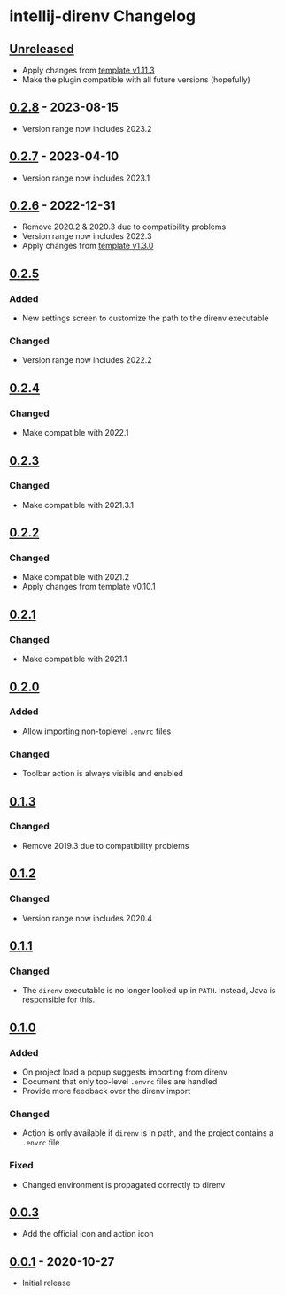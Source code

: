 <!-- Keep a Changelog guide -> https://keepachangelog.com -->

# intellij-direnv Changelog

## [Unreleased]
- Apply changes from [template v1.11.3](https://github.com/JetBrains/intellij-platform-plugin-template/releases/tag/v1.11.3)
- Make the plugin compatible with all future versions (hopefully)

## [0.2.8] - 2023-08-15
- Version range now includes 2023.2

## [0.2.7] - 2023-04-10
- Version range now includes 2023.1

## [0.2.6] - 2022-12-31
- Remove 2020.2 & 2020.3 due to compatibility problems
- Version range now includes 2022.3
- Apply changes from [template v1.3.0](https://github.com/JetBrains/intellij-platform-plugin-template/releases/tag/v1.3.0)

## [0.2.5]

### Added
- New settings screen to customize the path to the direnv executable

### Changed
- Version range now includes 2022.2

## [0.2.4]

### Changed
- Make compatible with 2022.1

## [0.2.3]

### Changed
- Make compatible with 2021.3.1

## [0.2.2]

### Changed
- Make compatible with 2021.2
- Apply changes from template v0.10.1

## [0.2.1]

### Changed
- Make compatible with 2021.1

## [0.2.0]

### Added
- Allow importing non-toplevel `.envrc` files

### Changed
- Toolbar action is always visible and enabled

## [0.1.3]

### Changed
- Remove 2019.3 due to compatibility problems

## [0.1.2]

### Changed
- Version range now includes 2020.4

## [0.1.1]

### Changed
- The `direnv` executable is no longer looked up in `PATH`. Instead, Java is responsible for this.

## [0.1.0]

### Added
- On project load a popup suggests importing from direnv
- Document that only top-level `.envrc` files are handled
- Provide more feedback over the direnv import

### Changed
- Action is only available if `direnv` is in path, and the project contains a `.envrc` file

### Fixed
- Changed environment is propagated correctly to direnv

## [0.0.3]
- Add the official icon and action icon

## [0.0.1] - 2020-10-27
- Initial release

[Unreleased]: https://github.com/fehnomenal/intellij-direnv/compare/v0.2.8...HEAD
[0.2.8]: https://github.com/fehnomenal/intellij-direnv/compare/v0.2.7...v0.2.8
[0.2.7]: https://github.com/fehnomenal/intellij-direnv/compare/v0.2.6...v0.2.7
[0.2.6]: https://github.com/fehnomenal/intellij-direnv/compare/v0.2.5...v0.2.6
[0.2.5]: https://github.com/fehnomenal/intellij-direnv/compare/v0.2.4...v0.2.5
[0.2.4]: https://github.com/fehnomenal/intellij-direnv/compare/v0.2.3...v0.2.4
[0.2.3]: https://github.com/fehnomenal/intellij-direnv/compare/v0.2.2...v0.2.3
[0.2.2]: https://github.com/fehnomenal/intellij-direnv/compare/v0.2.1...v0.2.2
[0.2.1]: https://github.com/fehnomenal/intellij-direnv/compare/v0.2.0...v0.2.1
[0.2.0]: https://github.com/fehnomenal/intellij-direnv/compare/v0.1.3...v0.2.0
[0.1.3]: https://github.com/fehnomenal/intellij-direnv/compare/v0.1.2...v0.1.3
[0.1.2]: https://github.com/fehnomenal/intellij-direnv/compare/v0.1.1...v0.1.2
[0.1.1]: https://github.com/fehnomenal/intellij-direnv/compare/v0.1.0...v0.1.1
[0.1.0]: https://github.com/fehnomenal/intellij-direnv/compare/v0.0.3...v0.1.0
[0.0.3]: https://github.com/fehnomenal/intellij-direnv/compare/v0.0.1...v0.0.3
[0.0.1]: https://github.com/fehnomenal/intellij-direnv/commits/v0.0.1
